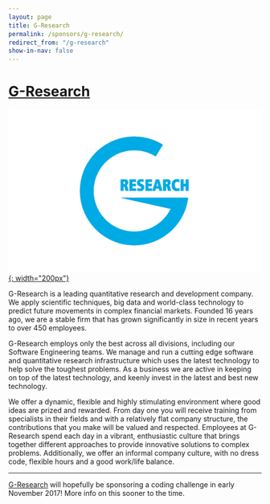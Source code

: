 ```yaml
---
layout: page
title: G-Research
permalink: /sponsors/g-research/
redirect_from: "/g-research"
show-in-nav: false
---
```


# [G-Research](https://www.gresearch.co.uk/)

[![G-Research logo](/assets/images/contrib/sponsors/g-research.png){: width="200px"}](https://www.gresearch.co.uk/)

G-Research is a leading quantitative research and development company. We apply scientific techniques, big data and world-class technology to predict future movements in complex financial markets. Founded 16 years ago, we are a stable firm that has grown significantly in size in recent years to over 450 employees.

G-Research employs only the best across all divisions, including our Software Engineering teams. We manage and run a cutting edge software and quantitative research infrastructure which uses the latest technology to help solve the toughest problems. As a business we are active in keeping on top of the latest technology, and keenly invest in the latest and best new technology.

We offer a dynamic, flexible and highly stimulating environment where good ideas are prized and rewarded. From day one you will receive training from specialists in their fields and with a relatively flat company structure, the contributions that you make will be valued and respected. Employees at G-Research spend each day in a vibrant, enthusiastic culture that brings together different approaches to provide innovative solutions to complex problems. Additionally, we offer an informal company culture, with no dress code, flexible hours and a good work/life balance.

---

[G-Research](https://www.gresearch.co.uk/) will hopefully be sponsoring a coding challenge in early November 2017! More info on this sooner to the time.
